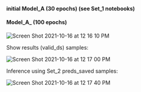
#### initial Model_A (30 epochs) (see Set_1 notebooks)

#### Model_A_ (100 epochs)

![Screen Shot 2021-10-16 at 12 16 10 PM](https://user-images.githubusercontent.com/71532604/137599575-ef199f26-6cfc-49cc-9524-763cd3166f8f.png)

Show results (valid_ds) samples:

![Screen Shot 2021-10-16 at 12 17 00 PM](https://user-images.githubusercontent.com/71532604/137599600-f8e00663-e721-4d00-a515-a436cf372e0e.png)


Inference using Set_2 preds_saved samples:

![Screen Shot 2021-10-16 at 12 17 40 PM](https://user-images.githubusercontent.com/71532604/137599616-cc0126d0-75d9-4f16-b7e8-38559e99d18e.png)
